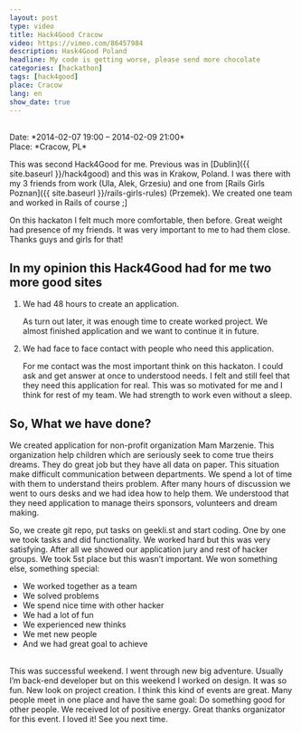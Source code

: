 ```yaml
---
layout: post
type: video
title: Hack4Good Cracow
video: https://vimeo.com/86457984
description: Hask4Good Poland
headline: My code is getting worse, please send more chocolate
categories: [hackathon]
tags: [hack4good]
place: Cracow
lang: en
show_date: true
---
```


<br>
Date: *2014-02-07 19:00 – 2014-02-09 21:00*<br>
Place: *Cracow, PL*

This was second Hack4Good for me. Previous was in [Dublin]({{ site.baseurl }}/hack4good) and this was in Krakow, Poland. I was there with my 3 friends from work (Ula, Alek, Grzesiu) and one from [Rails Girls Poznan]({{ site.baseurl }}/rails-girls-rules) (Przemek). We created one team and worked in Rails of course ;]

On this hackaton I felt much more comfortable, then before. Great weight had presence of my friends. It was very important to me to had them close. Thanks guys and girls for that!

## In my opinion this Hack4Good had for me two more good sites

1. We had 48 hours to create an application.

    As turn out later, it was enough time to create worked project. We almost finished application and we want to continue it in future.

2. We had face to face contact with people who need this application.

    For me contact was the most important think on this hackaton. I could ask and get answer at once to understood needs. I felt and still feel that they need this application for real. This was so motivated for me and I think for rest of my team. We had strength to work even without a sleep.

## So, What we have done?

We created application for non-profit organization Mam Marzenie. This organization help children which are seriously seek to come true theirs dreams. They do great job but they have all data on paper. This situation make difficult communication between departments.
We spend a lot of time with them to understand theirs problem. After many hours of discussion we went to ours desks and we had idea how to help them. We understood that they need application to manage theirs sponsors, volunteers and dream making.

So, we create git repo, put tasks on geekli.st and start coding. One by one we took tasks and did functionality. We worked hard but this was very satisfying. After all we showed our application jury and rest of hacker groups. We took 5st place but this wasn’t important. We won something else, something special:

- We worked together as a team
- We solved problems
- We spend nice time with other hacker
- We had a lot of fun
- We experienced new thinks
- We met new people
- And we had great goal to achieve

<br>
This was successful weekend. I went through new big adventure. Usually I’m back-end developer but on this weekend I worked on design. It was so fun. New look on project creation. I think this kind of events are great. Many people meet in one place and have the same goal: Do something good for other people. We received lot of positive energy. Great thanks organizator for this event. I loved it! See you next time.
